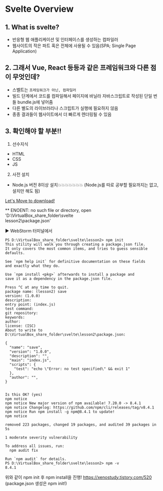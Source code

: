﻿# Svelte Overview

## 1. What is svelte?

- 반응형 웹 애플리케이션 및 인터페이스를 생성하는 컴파일러
- 웹사이트의 작은 파트 혹은 전체에 사용될 수 있음(SPA; Single Page Application)

## 2. 그래서 Vue, React 등등과 같은 프레임워크와 다른 점이 무엇인데?

- 스벨트는 `프레임워크가 아닌, 컴파일러`
- 빌드 단계에서 코드를 컴파일해서 페이지에 바닐라 자바스크립트로 작성된 단일 번들 bundle.js에 넣어줌
- 다른 별도의 라이브러리나 스크립트가 실행에 필요하지 않음
- 종종 결과들이 웹사이트에서 더 빠르게 렌더링될 수 있음

## 3. 확인해야 할 부분!!

1. 선수지식
- HTML
- CSS
- JS
2. 사전 설치
- Node.js 버전 8이상 설치💥💥💥💥💥💥💥
(Node.js를 따로 공부할 필요까지는 없고, 설치만 해도 됨)

[Let's Move to download!](https://nodejs.org/en/download/)

** ENOENT: no such file or directory, open 'D:\VirtualBox_share_folder\svelte\
lesson2\package.json'

▶ WebStorm 터미널에서 

```
PS D:\VirtualBox_share_folder\svelte\lesson2> npm init
This utility will walk you through creating a package.json file.
It only covers the most common items, and tries to guess sensible defaults.

See `npm help init` for definitive documentation on these fields
and exactly what they do.

Use `npm install <pkg>` afterwards to install a package and
save it as a dependency in the package.json file.

Press ^C at any time to quit.
package name: (lesson2) save
version: (1.0.0)
description:
entry point: (index.js)
test command:
git repository:
keywords:
author:
license: (ISC)
About to write to D:\VirtualBox_share_folder\svelte\lesson2\package.json:

{
  "name": "save",
  "version": "1.0.0",
  "description": "",
  "main": "index.js",
  "scripts": {
    "test": "echo \"Error: no test specified\" && exit 1"
  },
  "author": "",
}


Is this OK? (yes)
npm notice
npm notice New major version of npm available! 7.20.0 -> 8.4.1
npm notice Changelog: https://github.com/npm/cli/releases/tag/v8.4.1
npm notice Run npm install -g npm@8.4.1 to update!
npm notice

removed 223 packages, changed 19 packages, and audited 39 packages in 5s

1 moderate severity vulnerability

To address all issues, run:
  npm audit fix

Run `npm audit` for details.
PS D:\VirtualBox_share_folder\svelte\lesson2> npm -v
8.4.1

```
위와 같이 npm init 후 npm install을 진행!
https://xenostudy.tistory.com/520 (package.json 생성은 npm init!)

 
